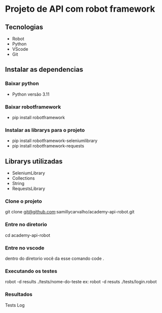 # Projeto de API com robot framework 

## Tecnologias
- Robot
- Python
- VScode
- Git


 ## Instalar as dependencias

### Baixar python 

- Python versão 3.11 

### Baixar robotframework

- pip install robotframework


### Instalar as librarys para o projeto

- pip install robotframework-seleniumlibrary
- pip install robotframework-requests

## Librarys utilizadas
- SeleniumLibrary
- Collections
- String
- RequestsLibrary

### Clone o projeto

  git clone git@github.com:samillycarvalho/academy-api-robot.git

### Entre no diretorio

  cd academy-api-robot

### Entre no vscode
dentro do diretorio você da esse comando
  code .
 
### Executando os testes
   robot -d results ./tests/nome-do-teste
   ex: robot -d resuts ./tests/login.robot

### Resultados
 Tests Log    
  



